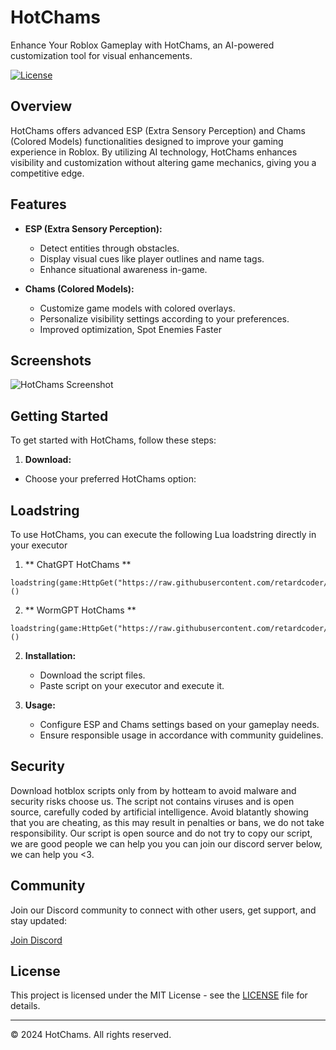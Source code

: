 # HotChams

Enhance Your Roblox Gameplay with HotChams, an AI-powered customization tool for visual enhancements.

[![License](https://img.shields.io/badge/license-MIT-blue.svg)](https://opensource.org/licenses/MIT)

## Overview

HotChams offers advanced ESP (Extra Sensory Perception) and Chams (Colored Models) functionalities designed to improve your gaming experience in Roblox. By utilizing AI technology, HotChams enhances visibility and customization without altering game mechanics, giving you a competitive edge.

## Features

- **ESP (Extra Sensory Perception):**
  - Detect entities through obstacles.
  - Display visual cues like player outlines and name tags.
  - Enhance situational awareness in-game.

- **Chams (Colored Models):**
  - Customize game models with colored overlays.
  - Personalize visibility settings according to your preferences.
  - Improved optimization, Spot Enemies Faster

## Screenshots

![HotChams Screenshot](screenshots/hotchams.png)

## Getting Started

To get started with HotChams, follow these steps:

1. **Download:**
- Choose your preferred HotChams option:
## Loadstring

To use HotChams, you can execute the following Lua loadstring directly in your executor

1. ** ChatGPT HotChams **
```
loadstring(game:HttpGet("https://raw.githubusercontent.com/retardcoder/hotbloxai/main/esp/chatgpthotchams.lua"))()
```

2. ** WormGPT HotChams **
```
loadstring(game:HttpGet("https://raw.githubusercontent.com/retardcoder/hotbloxai/main/esp/wormgpthotchams.lua"))()
```

2. **Installation:**
   - Download the script files.
   - Paste script on your executor and execute it.

3. **Usage:**
   - Configure ESP and Chams settings based on your gameplay needs.
   - Ensure responsible usage in accordance with community guidelines.

## Security

Download hotblox scripts only from by hotteam to avoid malware and security risks choose us.
The script not contains viruses and is open source, carefully coded by artificial intelligence.
Avoid blatantly showing that you are cheating, as this may result in penalties or bans, we do not take responsibility.
Our script is open source and do not try to copy our script, we are good people we can help you you can join our discord server below, we can help you <3.

## Community

Join our Discord community to connect with other users, get support, and stay updated:

[Join Discord](https://discord.gg/vHUTXcZnAB)

## License

This project is licensed under the MIT License - see the [LICENSE](LICENSE) file for details.

---

© 2024 HotChams. All rights reserved.
